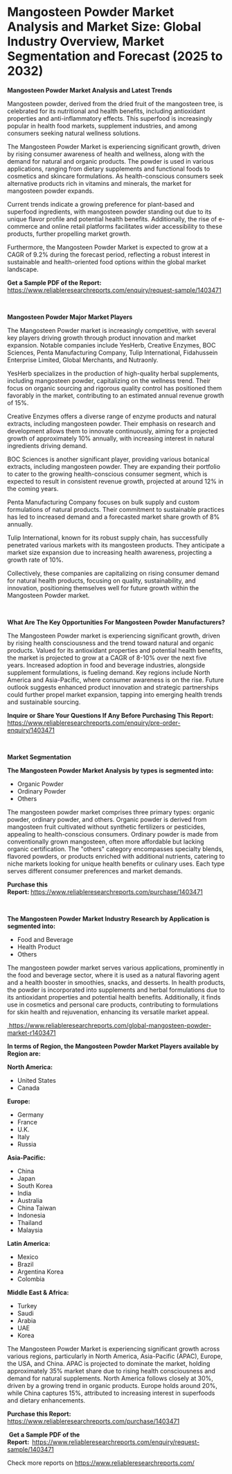 <p><h1>Mangosteen Powder Market Analysis and Market Size: Global Industry Overview, Market Segmentation and Forecast (2025 to 2032)</h1></p><p><strong>Mangosteen Powder Market Analysis and Latest Trends</strong></p>
<p><p>Mangosteen powder, derived from the dried fruit of the mangosteen tree, is celebrated for its nutritional and health benefits, including antioxidant properties and anti-inflammatory effects. This superfood is increasingly popular in health food markets, supplement industries, and among consumers seeking natural wellness solutions.</p><p>The Mangosteen Powder Market is experiencing significant growth, driven by rising consumer awareness of health and wellness, along with the demand for natural and organic products. The powder is used in various applications, ranging from dietary supplements and functional foods to cosmetics and skincare formulations. As health-conscious consumers seek alternative products rich in vitamins and minerals, the market for mangosteen powder expands.</p><p>Current trends indicate a growing preference for plant-based and superfood ingredients, with mangosteen powder standing out due to its unique flavor profile and potential health benefits. Additionally, the rise of e-commerce and online retail platforms facilitates wider accessibility to these products, further propelling market growth.</p><p>Furthermore, the Mangosteen Powder Market is expected to grow at a CAGR of 9.2% during the forecast period, reflecting a robust interest in sustainable and health-oriented food options within the global market landscape.</p></p>
<p><strong>Get a Sample PDF of the Report:&nbsp;</strong> <a href="https://www.reliableresearchreports.com/enquiry/request-sample/1403471?utm_campaign=3252&utm_medium=2&utm_source=Github&utm_content=ia&utm_term=28032025&utm_id=mangosteen-powder">https://www.reliableresearchreports.com/enquiry/request-sample/1403471</a></p>
<p>&nbsp;</p>
<p><strong>Mangosteen Powder Major Market Players</strong></p>
<p><p>The Mangosteen Powder market is increasingly competitive, with several key players driving growth through product innovation and market expansion. Notable companies include YesHerb, Creative Enzymes, BOC Sciences, Penta Manufacturing Company, Tulip International, Fidahussein Enterprise Limited, Global Merchants, and Nutraonly.</p><p>YesHerb specializes in the production of high-quality herbal supplements, including mangosteen powder, capitalizing on the wellness trend. Their focus on organic sourcing and rigorous quality control has positioned them favorably in the market, contributing to an estimated annual revenue growth of 15%.</p><p>Creative Enzymes offers a diverse range of enzyme products and natural extracts, including mangosteen powder. Their emphasis on research and development allows them to innovate continuously, aiming for a projected growth of approximately 10% annually, with increasing interest in natural ingredients driving demand.</p><p>BOC Sciences is another significant player, providing various botanical extracts, including mangosteen powder. They are expanding their portfolio to cater to the growing health-conscious consumer segment, which is expected to result in consistent revenue growth, projected at around 12% in the coming years.</p><p>Penta Manufacturing Company focuses on bulk supply and custom formulations of natural products. Their commitment to sustainable practices has led to increased demand and a forecasted market share growth of 8% annually.</p><p>Tulip International, known for its robust supply chain, has successfully penetrated various markets with its mangosteen products. They anticipate a market size expansion due to increasing health awareness, projecting a growth rate of 10%.</p><p>Collectively, these companies are capitalizing on rising consumer demand for natural health products, focusing on quality, sustainability, and innovation, positioning themselves well for future growth within the Mangosteen Powder market.</p></p>
<p>&nbsp;</p>
<p><strong>What Are The Key Opportunities For Mangosteen Powder Manufacturers?</strong></p>
<p><p>The Mangosteen Powder market is experiencing significant growth, driven by rising health consciousness and the trend toward natural and organic products. Valued for its antioxidant properties and potential health benefits, the market is projected to grow at a CAGR of 8-10% over the next five years. Increased adoption in food and beverage industries, alongside supplement formulations, is fueling demand. Key regions include North America and Asia-Pacific, where consumer awareness is on the rise. Future outlook suggests enhanced product innovation and strategic partnerships could further propel market expansion, tapping into emerging health trends and sustainable sourcing.</p></p>
<p><strong>Inquire or Share Your Questions If Any Before Purchasing This Report:</strong> <a href="https://www.reliableresearchreports.com/enquiry/pre-order-enquiry/1403471?utm_campaign=3252&utm_medium=2&utm_source=Github&utm_content=ia&utm_term=28032025&utm_id=mangosteen-powder">https://www.reliableresearchreports.com/enquiry/pre-order-enquiry/1403471</a></p>
<p>&nbsp;</p>
<p><strong>Market Segmentation</strong></p>
<p><strong>The Mangosteen Powder Market Analysis by types is segmented into:</strong></p>
<p><ul><li>Organic Powder</li><li>Ordinary Powder</li><li>Others</li></ul></p>
<p><p>The mangosteen powder market comprises three primary types: organic powder, ordinary powder, and others. Organic powder is derived from mangosteen fruit cultivated without synthetic fertilizers or pesticides, appealing to health-conscious consumers. Ordinary powder is made from conventionally grown mangosteen, often more affordable but lacking organic certification. The "others" category encompasses specialty blends, flavored powders, or products enriched with additional nutrients, catering to niche markets looking for unique health benefits or culinary uses. Each type serves different consumer preferences and market demands.</p></p>
<p><strong>Purchase this Report:&nbsp;</strong><a href="https://www.reliableresearchreports.com/purchase/1403471?utm_campaign=3252&utm_medium=2&utm_source=Github&utm_content=ia&utm_term=28032025&utm_id=mangosteen-powder">https://www.reliableresearchreports.com/purchase/1403471</a></p>
<p>&nbsp;</p>
<p><strong>The Mangosteen Powder Market Industry Research by Application is segmented into:</strong></p>
<p><ul><li>Food and Beverage</li><li>Health Product</li><li>Others</li></ul></p>
<p><p>The mangosteen powder market serves various applications, prominently in the food and beverage sector, where it is used as a natural flavoring agent and a health booster in smoothies, snacks, and desserts. In health products, the powder is incorporated into supplements and herbal formulations due to its antioxidant properties and potential health benefits. Additionally, it finds use in cosmetics and personal care products, contributing to formulations for skin health and rejuvenation, enhancing its versatile market appeal.</p></p>
<p><a href="https://www.reliableresearchreports.com/global-mangosteen-powder-market-r1403471?utm_campaign=3252&utm_medium=2&utm_source=Github&utm_content=ia&utm_term=28032025&utm_id=mangosteen-powder">&nbsp;https://www.reliableresearchreports.com/global-mangosteen-powder-market-r1403471</a></p>
<p><strong>In terms of Region, the Mangosteen Powder Market Players available by Region are:</strong></p>
<p>
    <p> <strong> North America: </strong>
        <ul>
            <li>United States</li>
            <li>Canada</li>
        </ul>
        </p> 
    <p> <strong> Europe: </strong>
        <ul>
            <li>Germany</li>
            <li>France</li>
            <li>U.K.</li>
            <li>Italy</li>
            <li>Russia</li>
        </ul>
        </p> 
    <p> <strong> Asia-Pacific: </strong>
        <ul>
            <li>China</li>
            <li>Japan</li>
            <li>South Korea</li>
            <li>India</li>
            <li>Australia</li>
            <li>China Taiwan</li>
            <li>Indonesia</li>
            <li>Thailand</li>
            <li>Malaysia</li>
        </ul>
        </p> 
    <p> <strong> Latin America: </strong>
        <ul>
            <li>Mexico</li>
            <li>Brazil</li>
            <li>Argentina Korea</li>
            <li>Colombia</li>
        </ul>
        </p> 
    <p> <strong> Middle East & Africa: </strong>
        <ul>
            <li>Turkey</li>
            <li>Saudi</li>
            <li>Arabia</li>
            <li>UAE</li>
            <li>Korea</li>
        </ul>
    </p>
    </p>
<p><p>The Mangosteen Powder Market is experiencing significant growth across various regions, particularly in North America, Asia-Pacific (APAC), Europe, the USA, and China. APAC is projected to dominate the market, holding approximately 35% market share due to rising health consciousness and demand for natural supplements. North America follows closely at 30%, driven by a growing trend in organic products. Europe holds around 20%, while China captures 15%, attributed to increasing interest in superfoods and dietary enhancements.</p></p>
<p><strong>Purchase this Report: </strong><a href="https://www.reliableresearchreports.com/purchase/1403471?utm_campaign=3252&utm_medium=2&utm_source=Github&utm_content=ia&utm_term=28032025&utm_id=mangosteen-powder">https://www.reliableresearchreports.com/purchase/1403471</a></p>
<p>&nbsp;<strong>Get a Sample PDF of the Report:&nbsp;&nbsp;</strong><a href="https://www.reliableresearchreports.com/enquiry/request-sample/1403471?utm_campaign=3252&utm_medium=2&utm_source=Github&utm_content=ia&utm_term=28032025&utm_id=mangosteen-powder">https://www.reliableresearchreports.com/enquiry/request-sample/1403471</a></p>
<p><strong></strong></p>
<p>Check more reports on <a href="https://www.reliableresearchreports.com/?utm_campaign=3252&utm_medium=2&utm_source=Github&utm_content=ia&utm_term=28032025&utm_id=mangosteen-powder">https://www.reliableresearchreports.com/</a></p>